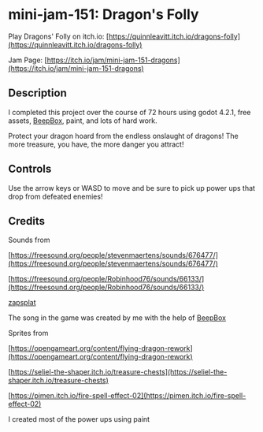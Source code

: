 # mini-jam-151: Dragon's Folly
Play Dragons' Folly on itch.io: [https://quinnleavitt.itch.io/dragons-folly](https://quinnleavitt.itch.io/dragons-folly)

Jam Page: [https://itch.io/jam/mini-jam-151-dragons](https://itch.io/jam/mini-jam-151-dragons)
## Description
I completed this project over the course of 72 hours using godot 4.2.1, free assets, [BeepBox](https://www.beepbox.co/), paint, and lots of hard work.

Protect your dragon hoard from the endless onslaught of dragons! The more treasure, you have, the more danger you attract!

## Controls
Use the arrow keys or WASD to move and be sure to pick up power ups that drop from defeated enemies!

## Credits

Sounds from

[https://freesound.org/people/stevenmaertens/sounds/676477/](https://freesound.org/people/stevenmaertens/sounds/676477/)

[https://freesound.org/people/Robinhood76/sounds/66133/](https://freesound.org/people/Robinhood76/sounds/66133/)

[zapsplat](https://www.zapsplat.com/)

The song in the game was created by me with the help of [BeepBox](https://www.beepbox.co/)

Sprites from

[https://opengameart.org/content/flying-dragon-rework](https://opengameart.org/content/flying-dragon-rework)

[https://seliel-the-shaper.itch.io/treasure-chests](https://seliel-the-shaper.itch.io/treasure-chests)

[https://pimen.itch.io/fire-spell-effect-02](https://pimen.itch.io/fire-spell-effect-02)

I created most of the power ups using paint
